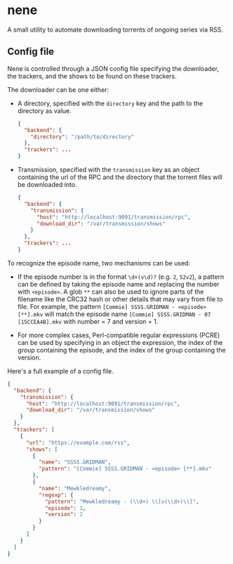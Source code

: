 # nene

A small utility to automate downloading torrents of ongoing series via RSS.

## Config file

Nene is controlled through a JSON config file specifying the downloader, the trackers, and the shows to be found on these trackers.

The downloader can be one either:

- A directory, specified with the `directory` key and the path to the directory as value.

  ```json
  {
    "backend": {
      "directory": "/path/to/directory"
    },
    "trackers": ...
  }
  ```

- Transmission, specified with the `transmission` key as an object containing the url of the RPC
  and the directory that the torrent files will be downloaded into.
  ```json
  {
    "backend": {
      "transmission": {
        "host": "http://localhost:9091/transmission/rpc",
        "download_dir": "/var/transmission/shows"
      }
    },
    "trackers": ...
  }
  ```

To recognize the episode name, two mechanisms can be used:

- If the episode number is in the format `\d+(v\d)?` (e.g. `2`, `52v2`), a pattern can be defined by taking the
  episode name and replacing the number with `<episode>`. A glob `**` can also be used to ignore parts of the
  filename like the CRC32 hash or other details that may vary from file to file.
  For example, the pattern `[Commie] SSSS.GRIDMAN - <episode> [**].mkv` will match the episode name
  `[Commie] SSSS.GRIDMAN - 07 [15CCEA4B].mkv` with number = 7 and version = 1.

- For more complex cases, Perl-compatible regular expressions (PCRE) can be used by specifying in an object
  the expression, the index of the group containing the episode, and the index of the group containing the version.

Here's a full example of a config file.

```json
{
  "backend": {
    "transmission": {
      "host": "http://localhost:9091/transmission/rpc",
      "download_dir": "/var/transmission/shows"
    }
  },
  "trackers": [
    {
      "url": "https://example.com/rss",
      "shows": [
        {
          "name": "SSSS.GRIDMAN",
          "pattern": "[Commie] SSSS.GRIDMAN - <episode> [**].mkv"
        },
        {
          "name": "Mewkledreamy",
          "regexp": {
            "pattern": "Mewkledreamy - (\\d+) \\[v(\\d+)\\]",
            "episode": 1,
            "version": 2
          }
        }
      ]
    }
  ]
}
```
